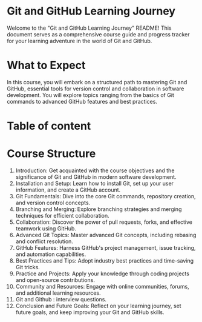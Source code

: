 # Git and GitHub Learning Journey

Welcome to the "Git and GitHub Learning Journey" README! This document serves as a comprehensive course guide and progress tracker for your learning adventure in the world of Git and GitHub.

# What to Expect

In this course, you will embark on a structured path to mastering Git and GitHub, essential tools for version control and collaboration in software development. You will explore topics ranging from the basics of Git commands to advanced GitHub features and best practices.

# Table of content 

# Course Structure

1. Introduction: Get acquainted with the course objectives and the significance of Git and GitHub in modern software development.
2. Installation and Setup: Learn how to install Git, set up your user information, and create a GitHub account.
3. Git Fundamentals: Dive into the core Git commands, repository creation, and version control concepts.
4. Branching and Merging: Explore branching strategies and merging techniques for efficient collaboration.
5. Collaboration: Discover the power of pull requests, forks, and effective teamwork using GitHub.
6. Advanced Git Topics: Master advanced Git concepts, including rebasing and conflict resolution.
7. GitHub Features: Harness GitHub's project management, issue tracking, and automation capabilities.
8. Best Practices and Tips: Adopt industry best practices and time-saving Git tricks.
9. Practice and Projects: Apply your knowledge through coding projects and open-source contributions.
10. Community and Resources: Engage with online communities, forums, and additional learning resources.
11. Git and Github : interview questions. 
12. Conclusion and Future Goals: Reflect on your learning journey, set future goals, and keep improving your Git and GitHub skills.

